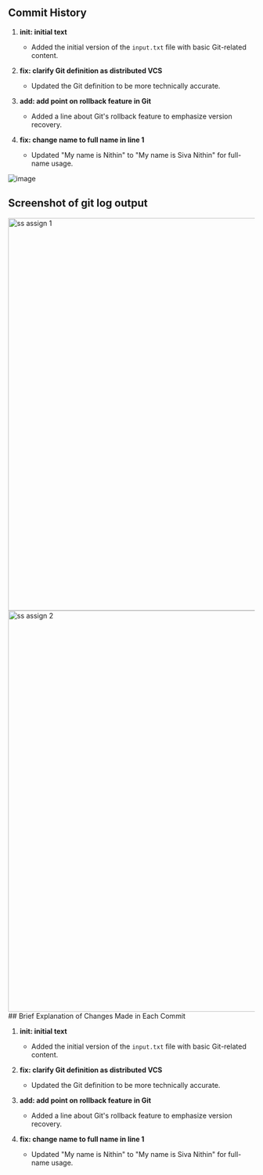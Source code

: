 ## Commit History

1.  **init: initial text**
    * Added the initial version of the `input.txt` file with basic Git-related content.

2.  **fix: clarify Git definition as distributed VCS**
    * Updated the Git definition to be more technically accurate.

3.  **add: add point on rollback feature in Git**
    * Added a line about Git's rollback feature to emphasize version recovery.

4.  **fix: change name to full name in line 1**
    * Updated "My name is Nithin" to "My name is Siva Nithin" for full-name usage.
      
![image](https://github.com/user-attachments/assets/5f46d9b1-be4d-4b5e-941c-acac5a35061c)
## Screenshot of git log output
<img width="800" alt="ss assign 1" src="https://github.com/user-attachments/assets/62e9511a-02e8-492f-b96b-9ae9b961308b" />
<img width="818" alt="ss assign 2" src="https://github.com/user-attachments/assets/62bc4a70-dfad-4292-b785-0bed0325a091" />
## Brief Explanation of Changes Made in Each Commit

1.  **init: initial text**
    * Added the initial version of the `input.txt` file with basic Git-related content.

2.  **fix: clarify Git definition as distributed VCS**
    * Updated the Git definition to be more technically accurate.

3.  **add: add point on rollback feature in Git**
    * Added a line about Git's rollback feature to emphasize version recovery.

4.  **fix: change name to full name in line 1**
    * Updated "My name is Nithin" to "My name is Siva Nithin" for full-name usage.
